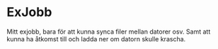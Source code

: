 # ExJobb
Mitt exjobb, bara för att kunna synca filer mellan datorer osv. Samt att kunna ha åtkomst till och ladda ner om datorn skulle krascha.
